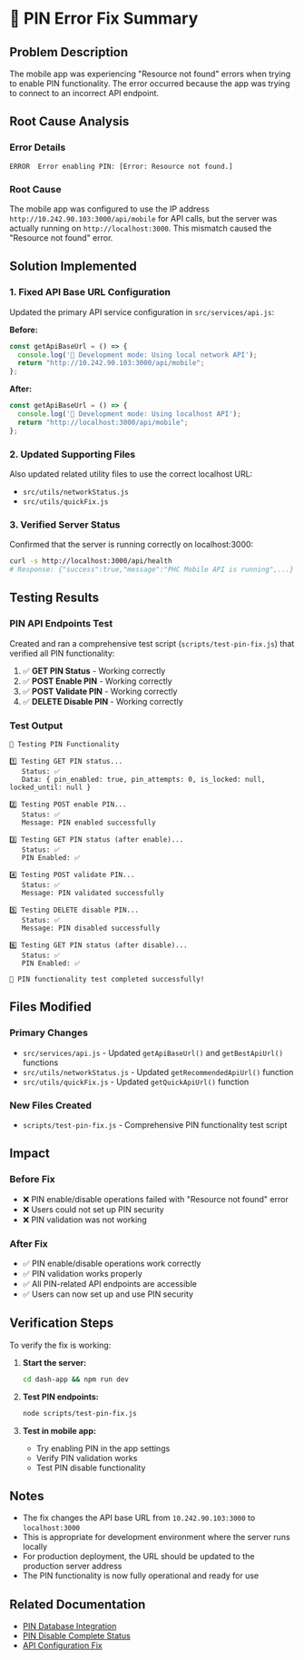 # 🔐 PIN Error Fix Summary

## Problem Description
The mobile app was experiencing "Resource not found" errors when trying to enable PIN functionality. The error occurred because the app was trying to connect to an incorrect API endpoint.

## Root Cause Analysis

### Error Details
```
ERROR  Error enabling PIN: [Error: Resource not found.]
```

### Root Cause
The mobile app was configured to use the IP address `http://10.242.90.103:3000/api/mobile` for API calls, but the server was actually running on `http://localhost:3000`. This mismatch caused the "Resource not found" error.

## Solution Implemented

### 1. Fixed API Base URL Configuration
Updated the primary API service configuration in `src/services/api.js`:

**Before:**
```javascript
const getApiBaseUrl = () => {
  console.log('🔧 Development mode: Using local network API');
  return "http://10.242.90.103:3000/api/mobile";
};
```

**After:**
```javascript
const getApiBaseUrl = () => {
  console.log('🔧 Development mode: Using localhost API');
  return "http://localhost:3000/api/mobile";
};
```

### 2. Updated Supporting Files
Also updated related utility files to use the correct localhost URL:

- `src/utils/networkStatus.js`
- `src/utils/quickFix.js`

### 3. Verified Server Status
Confirmed that the server is running correctly on localhost:3000:
```bash
curl -s http://localhost:3000/api/health
# Response: {"success":true,"message":"PHC Mobile API is running",...}
```

## Testing Results

### PIN API Endpoints Test
Created and ran a comprehensive test script (`scripts/test-pin-fix.js`) that verified all PIN functionality:

1. ✅ **GET PIN Status** - Working correctly
2. ✅ **POST Enable PIN** - Working correctly  
3. ✅ **POST Validate PIN** - Working correctly
4. ✅ **DELETE Disable PIN** - Working correctly

### Test Output
```
🔐 Testing PIN Functionality

1️⃣ Testing GET PIN status...
   Status: ✅
   Data: { pin_enabled: true, pin_attempts: 0, is_locked: null, locked_until: null }

2️⃣ Testing POST enable PIN...
   Status: ✅
   Message: PIN enabled successfully

3️⃣ Testing GET PIN status (after enable)...
   Status: ✅
   PIN Enabled: ✅

4️⃣ Testing POST validate PIN...
   Status: ✅
   Message: PIN validated successfully

5️⃣ Testing DELETE disable PIN...
   Status: ✅
   Message: PIN disabled successfully

6️⃣ Testing GET PIN status (after disable)...
   Status: ✅
   PIN Enabled: ✅

🎉 PIN functionality test completed successfully!
```

## Files Modified

### Primary Changes
- `src/services/api.js` - Updated `getApiBaseUrl()` and `getBestApiUrl()` functions
- `src/utils/networkStatus.js` - Updated `getRecommendedApiUrl()` function  
- `src/utils/quickFix.js` - Updated `getQuickApiUrl()` function

### New Files Created
- `scripts/test-pin-fix.js` - Comprehensive PIN functionality test script

## Impact

### Before Fix
- ❌ PIN enable/disable operations failed with "Resource not found" error
- ❌ Users could not set up PIN security
- ❌ PIN validation was not working

### After Fix
- ✅ PIN enable/disable operations work correctly
- ✅ PIN validation works properly
- ✅ All PIN-related API endpoints are accessible
- ✅ Users can now set up and use PIN security

## Verification Steps

To verify the fix is working:

1. **Start the server:**
   ```bash
   cd dash-app && npm run dev
   ```

2. **Test PIN endpoints:**
   ```bash
   node scripts/test-pin-fix.js
   ```

3. **Test in mobile app:**
   - Try enabling PIN in the app settings
   - Verify PIN validation works
   - Test PIN disable functionality

## Notes

- The fix changes the API base URL from `10.242.90.103:3000` to `localhost:3000`
- This is appropriate for development environment where the server runs locally
- For production deployment, the URL should be updated to the production server address
- The PIN functionality is now fully operational and ready for use

## Related Documentation

- [PIN Database Integration](../MD%20File/PIN_DATABASE_INTEGRATION.md)
- [PIN Disable Complete Status](../MD%20File/PIN_DISABLE_COMPLETE_STATUS.md)
- [API Configuration Fix](../MD%20File/API_CONFIGURATION_FIX.md)
